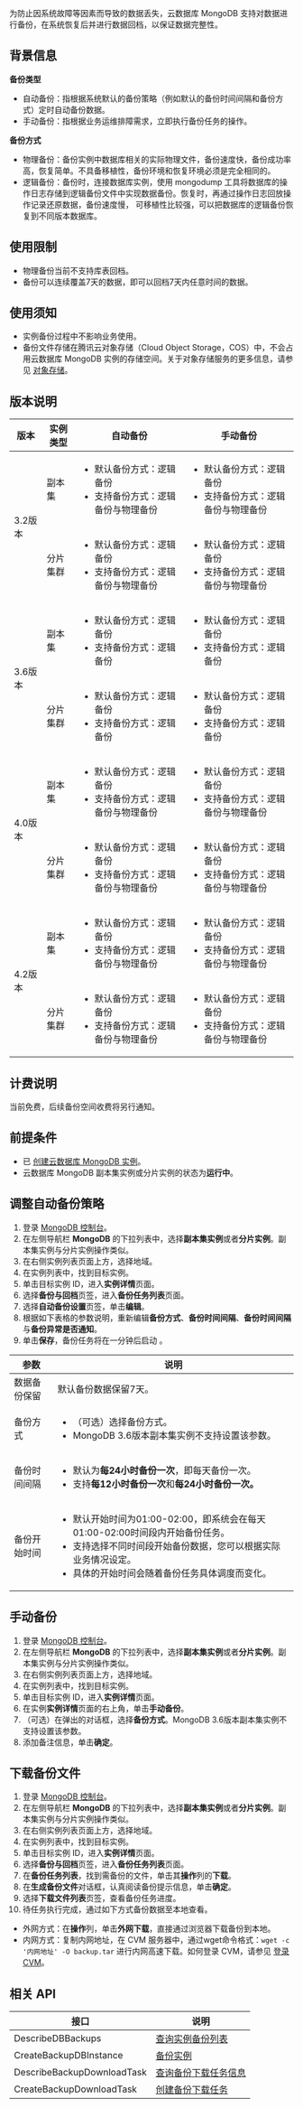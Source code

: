 
为防止因系统故障等因素而导致的数据丢失，云数据库 MongoDB 支持对数据进行备份，在系统恢复后并进行数据回档，以保证数据完整性。

## 背景信息
**备份类型**
- 自动备份：指根据系统默认的备份策略（例如默认的备份时间间隔和备份方式）定时自动备份数据。
- 手动备份：指根据业务运维排障需求，立即执行备份任务的操作。

**备份方式**
- 物理备份：备份实例中数据库相关的实际物理文件，备份速度快，备份成功率高，恢复简单。不具备移植性，备份环境和恢复环境必须是完全相同的。
- 逻辑备份：备份时，连接数据库实例，使用 mongodump 工具将数据库的操作日志存储到逻辑备份文件中实现数据备份。恢复时，再通过操作日志回放操作记录还原数据，备份速度慢， 可移植性比较强，可以把数据库的逻辑备份恢复到不同版本数据库。 

## 使用限制
- 物理备份当前不支持库表回档。
- 备份可以连续覆盖7天的数据，即可以回档7天内任意时间的数据。

## 使用须知
- 实例备份过程中不影响业务使用。
- 备份文件存储在腾讯云对象存储（Cloud Object Storage，COS）中，不会占用云数据库 MongoDB 实例的存储空间。关于对象存储服务的更多信息，请参见 [对象存储](https://cloud.tencent.com/document/product/436)。 

## 版本说明
<table>
<thead><tr><th>版本</th><th>实例类型</th><th>自动备份</th><th>手动备份</th></tr></thead>
<tbody><tr>
<td rowspan="2">3.2版本</td>
<td>副本集</td>
<td><ul><li>默认备份方式：逻辑备份</li><li>支持备份方式：逻辑备份与物理备份</li></ul></td>
<td><ul><li>默认备份方式：逻辑备份</li><li>支持备份方式：逻辑备份与物理备份</li></ul></td></tr>
<tr>
<td>分片集群</td>
<td><ul><li>默认备份方式：逻辑备份</li><li>支持备份方式：逻辑备份与物理备份</li></ul></td>
<td><ul><li>默认备份方式：逻辑备份</li><li>支持备份方式：逻辑备份与物理备份</li></ul></td></tr>
<tr>
<td rowspan="2">3.6版本</td>
<td>副本集</td>
<td><ul><li>默认备份方式：逻辑备份</li><li>支持备份方式：逻辑备份</li></ul></td>
<td><ul><li>默认备份方式：逻辑备份</li><li>支持备份方式：逻辑备份</li></ul></td></tr>
<tr>
<td>分片集群</td>
<td><ul><li>默认备份方式：逻辑备份</li><li>支持备份方式：逻辑备份</li></ul></td>
<td><ul><li>默认备份方式：逻辑备份</li><li>支持备份方式：逻辑备份</li></ul></td></tr>
<tr>
<td rowspan="2">4.0版本</td>
<td>副本集</td>
<td><ul><li>默认备份方式：逻辑备份</li><li>支持备份方式：逻辑备份与物理备份</li></ul></td>
<td><ul><li>默认备份方式：逻辑备份</li><li>支持备份方式：逻辑备份与物理备份</li></ul></td></tr>
<tr>
<td>分片集群</td>
<td><ul><li>默认备份方式：逻辑备份</li><li>支持备份方式：逻辑备份与物理备份</li></ul></td>
<td><ul><li>默认备份方式：逻辑备份</li><li>支持备份方式：逻辑备份与物理备份</li></ul></td></tr>
<tr>
<td rowspan="2">4.2版本</td>
<td>副本集</td>
<td><ul><li>默认备份方式：逻辑备份</li><li>支持备份方式：逻辑备份与物理备份</li></ul></td>
<td><ul><li>默认备份方式：逻辑备份</li><li>支持备份方式：逻辑备份与物理备份</li></ul></td></tr>
<tr>
<td>分片集群</td>
<td><ul><li>默认备份方式：逻辑备份</li><li>支持备份方式：逻辑备份与物理备份</li></ul></td>
<td><ul><li>默认备份方式：逻辑备份</li><li>支持备份方式：逻辑备份与物理备份</li></ul></td></tr>
</tbody></table>

## 计费说明
当前免费，后续备份空间收费将另行通知。

## 前提条件
- 已 [创建云数据库 MongoDB 实例](https://cloud.tencent.com/document/product/240/3551)。
- 云数据库 MongoDB 副本集实例或分片实例的状态为**运行中**。

## 调整自动备份策略
1. 登录 [MongoDB 控制台](https://console.cloud.tencent.com/mongodb)。
2. 在左侧导航栏 **MongoDB** 的下拉列表中，选择**副本集实例**或者**分片实例**。副本集实例与分片实例操作类似。
3. 在右侧实例列表页面上方，选择地域。
4. 在实例列表中，找到目标实例。
5. 单击目标实例 ID，进入**实例详情**页面。
6. 选择**备份与回档**页签，进入**备份任务列表**页面。
7. 选择**自动备份设置**页签，单击**编辑**。
8. 根据如下表格的参数说明，重新编辑**备份方式**、**备份时间间隔**、**备份时间间隔**与**备份异常是否通知**。
9. 单击**保存**，备份任务将在一分钟后启动 。
<table>
<thead><tr><th>参数</th><th>说明</th></tr></thead>
<tbody><tr>
<td>数据备份保留</td><td>默认备份数据保留7天。</td></tr>
<tr>
<td>备份方式</td><td><ul><li>（可选）选择备份方式。</li><li>MongoDB 3.6版本副本集实例不支持设置该参数。</li></ul></td></tr>
<tr>
<td>备份时间间隔</td><td><ul><li>默认为<b>每24小时备份一次</b>，即每天备份一次。</li><li>支持<b>每12小时备份一次</b>和<b>每24小时备份一次。</b></li></ul></td></tr>
<tr>
<td>备份开始时间</td>
<td><ul><li>默认开始时间为01:00-02:00，即系统会在每天01:00-02:00时间段内开始备份任务。</li><li>支持选择不同时间段开始备份数据，您可以根据实际业务情况设定。</li><li>具体的开始时间会随着备份任务具体调度而变化。</li></ul></td></tr>
</tbody></table>      

## 手动备份
1. 登录 [MongoDB 控制台](https://console.cloud.tencent.com/mongodb)。
2. 在左侧导航栏 **MongoDB** 的下拉列表中，选择**副本集实例**或者**分片实例**。副本集实例与分片实例操作类似。
3. 在右侧实例列表页面上方，选择地域。
4. 在实例列表中，找到目标实例。
5. 单击目标实例 ID，进入**实例详情**页面。
6. 在实例**实例详情**页面的右上角，单击**手动备份**。
7. （可选）在弹出的对话框，选择**备份方式**。MongoDB 3.6版本副本集实例不支持设置该参数。
8. 添加备注信息，单击**确定**。

## 下载备份文件
1. 登录 [MongoDB 控制台](https://console.cloud.tencent.com/mongodb)。
2. 在左侧导航栏 **MongoDB** 的下拉列表中，选择**副本集实例**或者**分片实例**。副本集实例与分片实例操作类似。
3. 在右侧实例列表页面上方，选择地域。
4. 在实例列表中，找到目标实例。
5. 单击目标实例 ID，进入**实例详情**页面。
6. 选择**备份与回档**页签，进入**备份任务列表**页面。
7. 在**备份任务列表**，找到需备份的文件，单击其**操作**列的**下载**。
8. 在**生成备份文件**对话框，认真阅读备份提示信息，单击**确定**。
9. 选择**下载文件列表**页签，查看备份任务进度。
10. 待任务执行完成，通过如下方式备份数据至本地查看。
  - 外网方式：在**操作**列，单击**外网下载**，直接通过浏览器下载备份到本地。
  - 内网方式：复制内网地址，在 CVM 服务器中，通过wget命令格式：`wget -c '内网地址' -O backup.tar` 进行内网高速下载。如何登录 CVM，请参见 [登录 CVM](https://cloud.tencent.com/document/product/213/2936#.E6.AD.A5.E9.AA.A43.EF.BC.9A.E7.99.BB.E5.BD.95.E4.BA.91.E6.9C.8D.E5.8A.A1.E5.99.A8)。

## 相关 API
| 接口                       | 说明                                                         |
| -------------------------- | ------------------------------------------------------------ |
| DescribeDBBackups          | [查询实例备份列表](https://cloud.tencent.com/document/product/240/54174) |
| CreateBackupDBInstance     | [备份实例](https://cloud.tencent.com/document/product/240/46599) |
| DescribeBackupDownloadTask | [查询备份下载任务信息](https://cloud.tencent.com/document/product/240/54174) |
| CreateBackupDownloadTask   | [创建备份下载任务](https://cloud.tencent.com/document/product/240/54175) |

